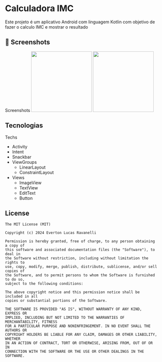 # Calculadora IMC
Este projeto é um aplicativo Android com linguagem Kotlin com objetivo de fazer o calculo IMC e mostrar o resultado

## :camera_flash: Screenshots
<!-- You can add more screenshots here if you like -->
Screenshots
<img src ="https://github.com/user-attachments/assets/e1633eb2-bb4d-4175-aa03-6f896e576896" width = 200 />
<img src ="https://github.com/user-attachments/assets/019e2573-8a9b-413d-aa0e-27e00864f5fe" width = 200 />



## Tecnologias
Techs
- Activity
- Intent
- Snackbar
- ViewGroups
  - LinearLayout
  - ConstraintLayout
- Views
  - ImageView
  - TextView
  - EditText
  - Button

## License
```
The MIT License (MIT)

Copyright (c) 2024 Everton Lucas Ravanelli

Permission is hereby granted, free of charge, to any person obtaining a copy of
this software and associated documentation files (the "Software"), to deal in
the Software without restriction, including without limitation the rights to
use, copy, modify, merge, publish, distribute, sublicense, and/or sell copies of
the Software, and to permit persons to whom the Software is furnished to do so,
subject to the following conditions:

The above copyright notice and this permission notice shall be included in all
copies or substantial portions of the Software.

THE SOFTWARE IS PROVIDED "AS IS", WITHOUT WARRANTY OF ANY KIND, EXPRESS OR
IMPLIED, INCLUDING BUT NOT LIMITED TO THE WARRANTIES OF MERCHANTABILITY, FITNESS
FOR A PARTICULAR PURPOSE AND NONINFRINGEMENT. IN NO EVENT SHALL THE AUTHORS OR
COPYRIGHT HOLDERS BE LIABLE FOR ANY CLAIM, DAMAGES OR OTHER LIABILITY, WHETHER
IN AN ACTION OF CONTRACT, TORT OR OTHERWISE, ARISING FROM, OUT OF OR IN
CONNECTION WITH THE SOFTWARE OR THE USE OR OTHER DEALINGS IN THE SOFTWARE.
```
